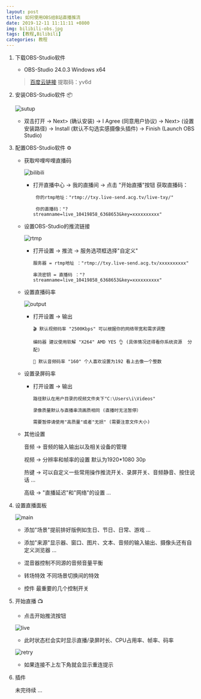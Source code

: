 ```yaml
---
layout: post
title: 如何使用OBS给B站直播推流
date: 2019-12-11 11:11:11 +0800
img: bilibili-obs.jpg
tags: [教程,Bilibili]
categories: 教程
---
```


1. 下载OBS-Studio软件 
    
    * OBS-Studio 24.0.3 Windows x64
    
    >  <a href="https://pan.baidu.com/s/1DAcrCoRIRCrCZGnmr3lK1Q" target="_blank">百度云链接</a>   提取码：yv6d


2. 安装OBS-Studio软件 📦
     
     ![sutup]({{site.baseurl}}/assets/img/bilibili-obs/setup.jpg)  
     
    * 双击打开 → Next> (确认安装) → I Agree (同意用户协议) → Next> (设置安装路径) → Install (默认不勾选实感摄像头插件) → Finish (Launch OBS Studio)  


3. 配置OBS-Studio软件 ⚙️

    + 获取哔哩哔哩直播码

        ![bilibili]({{site.baseurl}}/assets/img/bilibili-obs/bilibili.jpg) 

         - 打开直播中心 → 我的直播间 → 点击 "开始直播"按钮 获取直播码：

                你的rtmp地址："rtmp://txy.live-send.acg.tv/live-txy/"

                你的直播码："?streamname=live_10419858_6368653&key=xxxxxxxxxx"

               
 

   + 设置OBS-Studio的推流链接

        ![rtmp]({{site.baseurl}}/assets/img/bilibili-obs/rtmp.jpg)

        - 打开设置 → 推流 → 服务选项框选择"自定义"

              服务器 = rtmp地址 ："rtmp://txy.live-send.acg.tv/xxxxxxxxxx"

              串流密钥 = 直播码 ："?streamname=live_10419858_6368653&key=xxxxxxxxxx"

 

    + 设置直播码率

        ![output]({{site.baseurl}}/assets/img/bilibili-obs/output.jpg)
    
    
        - 打开设置 → 输出

              🎬 默认视频码率 "2500Kbps" 可以根据你的网络带宽和需求调整 

              编码器 建议使用软解 "X264" AMD YES 👌 (具体情况还得看你系统资源  分配)

              🎤 默认音频码率 "160" 个人喜欢设置为192 看上去像一个整数

    + 设置录屏码率

        - 打开设置 → 输出

              路径默认在用户目录的视频文件夹下"C:\Users\i\Videos"  

              录像质量默认与直播串流画质相同 (直播时无法暂停）

              需要暂停请使用"高质量"或者"无损" (需要注意文件大小)



    + 其他设置

         音频 → 音频的输入输出以及相关设备的管理

         视频 → 分辨率和帧率的设置 默认为1920*1080 30p

         热键 → 可以自定义一些常用操作推流开关、录屏开关、音频静音、按住说话 …   

         高级 → "直播延迟"和"网络"的设置 … 

4. 设置直播面板

    ![main]({{site.baseurl}}/assets/img/bilibili-obs/main.jpg)

    * 添加"场景"提前排好版例如生日、节日、日常、游戏 …

    * 添加"来源"显示器、窗口、图片、文本、音频的输入输出、摄像头还有自定义浏览器 …

    * 混音器控制不同源的音频音量平衡

    * 转场特效 不同场景切换间的特效

    * 控件 最重要的几个控制开关

5. 开始直播 📺

    + 点击开始推流按钮

    ![live]({{site.baseurl}}/assets/img/bilibili-obs/live.jpg)

    - 此时状态栏会实时显示直播/录屏时长、CPU占用率、帧率、码率

    ![retry]({{site.baseurl}}/assets/img/bilibili-obs/retry.jpg)

    - 如果连接不上左下角就会显示重连提示
            
6. 插件

    未完待续 …